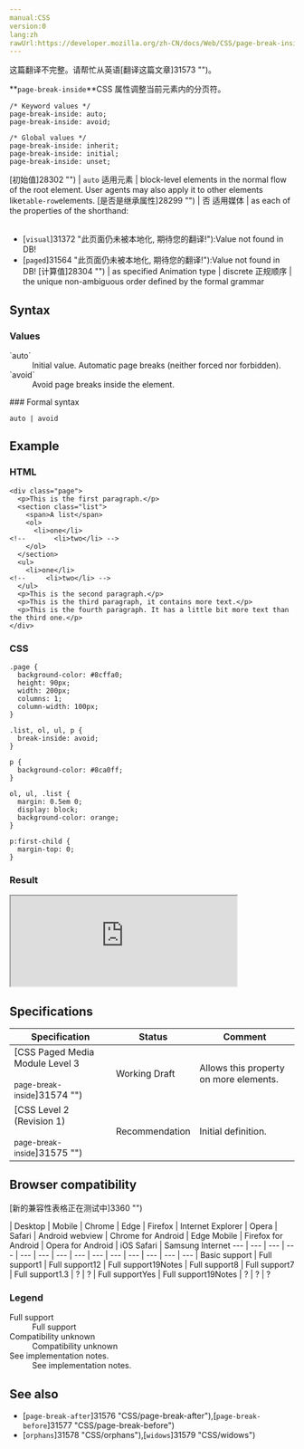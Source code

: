```yaml
---
manual:CSS
version:0
lang:zh
rawUrl:https://developer.mozilla.org/zh-CN/docs/Web/CSS/page-break-inside
---
```




这篇翻译不完整。请帮忙从英语[翻译这篇文章]31573 "")。






**`page-break-inside`**CSS 属性调整当前元素内的分页符。


```
/* Keyword values */
page-break-inside: auto;
page-break-inside: avoid;

/* Global values */
page-break-inside: inherit;
page-break-inside: initial;
page-break-inside: unset;
```

[初始值]28302 "") | `auto` 
适用元素 | block-level elements in the normal flow of the root element. User agents may also apply it to other elements like`table-row`elements. 
[是否是继承属性]28299 "") | 否 
适用媒体 | as each of the properties of the shorthand:<br></br>
* [`visual`]31372 "此页面仍未被本地化, 期待您的翻译!"):Value not found in DB!
* [`paged`]31564 "此页面仍未被本地化, 期待您的翻译!"):Value not found in DB! 
[计算值]28304 "") | as specified 
Animation type | discrete 
正规顺序 | the unique non-ambiguous order defined by the formal grammar 


## Syntax<a name="Syntax"></a>

### Values<a name="Values"></a>
<dl><dt id=''>`auto`</dt><dd>Initial value. Automatic page breaks (neither forced nor forbidden).</dd><dt id=''>`avoid`</dt><dd>Avoid page breaks inside the element.</dd></dl>
### Formal syntax<a name="Formal_syntax"></a>

```
auto | avoid
```

## Example<a name="Example"></a>

### HTML<a name="HTML"></a>

```
<div class="page">
  <p>This is the first paragraph.</p>
  <section class="list">
    <span>A list</span>
    <ol>
      <li>one</li>
<!--       <li>two</li> -->
    </ol>
  </section>
  <ul>
    <li>one</li>
<!--     <li>two</li> -->
  </ul>
  <p>This is the second paragraph.</p>
  <p>This is the third paragraph, it contains more text.</p>
  <p>This is the fourth paragraph. It has a little bit more text than the third one.</p>
</div>
```

### CSS<a name="CSS"></a>

```
.page {
  background-color: #8cffa0;
  height: 90px;
  width: 200px;
  columns: 1;
  column-width: 100px;
}

.list, ol, ul, p {
  break-inside: avoid;
}

p {
  background-color: #8ca0ff;
}

ol, ul, .list {
  margin: 0.5em 0;
  display: block;
  background-color: orange;
}

p:first-child {
  margin-top: 0;
}
```

### Result<a name="Result"></a>


<iframe src='https://mdn.mozillademos.org/zh-CN/docs/Web/CSS/page-break-inside$samples/Example?revision=1342732' width='400' height='160'></iframe>



## Specifications<a name="Specifications"></a>

Specification | Status | Comment 
 ---  |  ---  |  ---  | 
[CSS Paged Media Module Level 3<br></br><small>page-break-inside</small>]31574 "") | Working Draft | Allows this property on more elements. 
[CSS Level 2 (Revision 1)<br></br><small>page-break-inside</small>]31575 "") | Recommendation | Initial definition. 


## Browser compatibility<a name="Browser_compatibility"></a>




[新的兼容性表格正在测试中<i></i>]3360 "")

 | <abbr>Desktop<i></i></abbr> | <abbr>Mobile<i></i></abbr> 
 | <abbr>Chrome<i></i></abbr> | <abbr>Edge<i></i></abbr> | <abbr>Firefox<i></i></abbr> | <abbr>Internet Explorer<i></i></abbr> | <abbr>Opera<i></i></abbr> | <abbr>Safari<i></i></abbr> | <abbr>Android webview<i></i></abbr> | <abbr>Chrome for Android<i></i></abbr> | <abbr>Edge Mobile<i></i></abbr> | <abbr>Firefox for Android<i></i></abbr> | <abbr>Opera for Android<i></i></abbr> | <abbr>iOS Safari<i></i></abbr> | <abbr>Samsung Internet<i></i></abbr> 
 ---  |  ---  |  ---  |  ---  |  ---  |  ---  |  ---  |  ---  |  ---  |  ---  |  ---  |  ---  |  ---  |  ---  | 
Basic support | <abbr>Full support</abbr>1 | <abbr>Full support</abbr>12 | <abbr>Full support</abbr>19<abbr>Notes<i></i></abbr> | <abbr>Full support</abbr>8 | <abbr>Full support</abbr>7 | <abbr>Full support</abbr>1.3 | <abbr>?</abbr> | <abbr>?</abbr> | <abbr>Full support</abbr>Yes | <abbr>Full support</abbr>19<abbr>Notes<i></i></abbr> | <abbr>?</abbr> | <abbr>?</abbr> | <abbr>?</abbr> 


### Legend<a name="Legend"></a>
<dl><dt id=''><abbr>Full support</abbr></dt><dd>Full support</dd><dt id=''><abbr>Compatibility unknown</abbr></dt><dd>Compatibility unknown</dd><dt id=''><abbr>See implementation notes.<i></i></abbr></dt><dd>See implementation notes.</dd></dl>





## See also<a name="See_also"></a>

* [`page-break-after`]31576 "CSS/page-break-after"),[`page-break-before`]31577 "CSS/page-break-before")
* [`orphans`]31578 "CSS/orphans"),[`widows`]31579 "CSS/widows")



